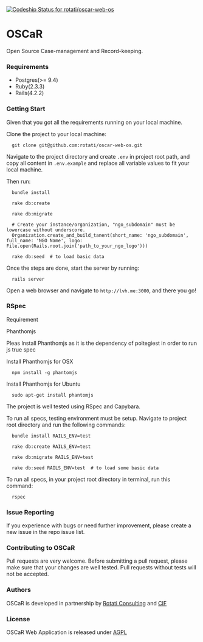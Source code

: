 [ ![Codeship Status for rotati/oscar-web-os](https://app.codeship.com/projects/f6b80f60-6b75-0135-9771-7e9523f697c6/status?branch=master)](https://app.codeship.com/projects/242146)

# OSCaR

Open Source Case-management and Record-keeping.

### Requirements

* Postgres(>= 9.4)
* Ruby(2.3.3)
* Rails(4.2.2)

### Getting Start

Given that you got all the requirements running on your local machine.


Clone the project to your local machine:

```
  git clone git@github.com:rotati/oscar-web-os.git
```

Navigate to the project directory and create `.env` in project root path, and copy all content in `.env.example` and replace all variable values to fit your local machine.

Then run:

```
  bundle install

  rake db:create

  rake db:migrate
  
  # Create your instance/organization, "ngo_subdomain" must be lowercase without underscore.
  Organization.create_and_build_tanent(short_name: 'ngo_subdomain', full_name: 'NGO Name', logo: File.open(Rails.root.join('path_to_your_ngo_logo')))

  rake db:seed  # to load basic data
```

Once the steps are done, start the server by running:

```
  rails server
```

Open a web browser and navigate to `http://lvh.me:3000`, and there you go!

### RSpec

Requirement

  Phanthomjs

  Pleas Install Phanthomjs as it is the dependency of poltegiest in order to run js true spec

  Install Phanthomjs for OSX

  ```
    npm install -g phantomjs
  ```

  Install Phanthomjs for Ubuntu

  ```
    sudo apt-get install phantomjs
  ```

The project is well tested using RSpec and Capybara.

To run all specs, testing environment must be setup.
Navigate to project root directory and run the following commands:

```
  bundle install RAILS_ENV=test

  rake db:create RAILS_ENV=test

  rake db:migrate RAILS_ENV=test

  rake db:seed RAILS_ENV=test  # to load some basic data
```

To run all specs, in your project root directory in terminal, run this command:

```
  rspec
```

### Issue Reporting

If you experience with bugs or need further improvement, please create a new issue in the repo issue list.

### Contributing to OSCaR

Pull requests are very welcome. Before submitting a pull request, please make sure that your changes are well tested. Pull requests without tests will not be accepted.

### Authors

OSCaR is developed in partnership by [Rotati Consulting](http://www.rotati.com) and [CIF](http://www.childreninfamilies.org)

### License

OSCaR Web Application is released under [AGPL](http://www.gnu.org/licenses/agpl-3.0-standalone.html)
